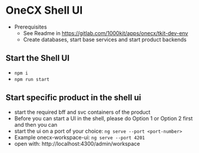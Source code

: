 # OneCX Shell UI

- Prerequisites
    - See Readme in https://gitlab.com/1000kit/apps/onecx/tkit-dev-env
    - Create databases, start base services and start product backends


## Start the Shell UI
- `npm i`
- `npm run start`

## Start specific product in the shell ui
- start the required bff and svc containers of the product
- Before you can start a UI in the shell, please do Option 1 or Option 2 first and then you can
- start the ui on a port of your choice: `ng serve --port <port-number>`
- Example onecx-workspace-ui: `ng serve --port 4201`
- open with: http://localhost:4300/admin/workspace

